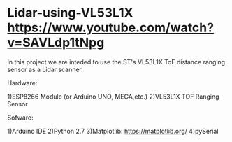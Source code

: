 # Lidar-using-VL53L1X   https://www.youtube.com/watch?v=SAVLdp1tNpg

In this project we are inteded to use the ST's VL53L1X ToF distance ranging sensor as a Lidar scanner.


Hardware:

1)ESP8266 Module (or Arduino UNO, MEGA,etc.)
2)VL53L1X TOF Ranging Sensor 

Sofware:

1)Arduino IDE
2)Python 2.7
3)Matplotlib: https://matplotlib.org/
4)pySerial
